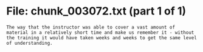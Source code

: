 ﻿# File: chunk_003072.txt (part 1 of 1)
```
The way that the instructor was able to cover a vast amount of material in a relatively short time and make us remember it - without the training it would have taken weeks and weeks to get the same level of understanding.
```

